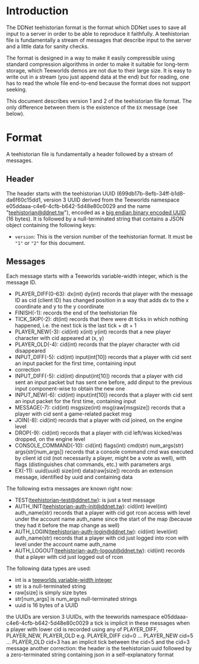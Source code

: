 Introduction
============

The DDNet teehistorian format is the format which DDNet uses to save all input
to a server in order to be able to reproduce it faithfully. A teehistorian file
is fundamentally a stream of messages that describe input to the server and a
little data for sanity checks.

The format is designed in a way to make it easily compressible using standard
compression algorithms in order to make it suitable for long-term storage,
which Teeworlds demos are not due to their large size. It is easy to write out
in a stream (you just append data at the end) but for reading, one has to read
the whole file end-to-end because the format does not support seeking.

This document describes version 1 and 2 of the teehistorian file format. The
only difference between them is the existence of the `EX` message (see below).


Format
======

A teehistorian file is fundamentally a header followed by a stream of messages.


Header
------

The header starts with the teehistorian UUID
(699db17b-8efb-34ff-b1d8-da6f60c15dd1, version 3 UUID derived from the
Teeworlds namespace e05ddaaa-c4e6-4cfb-b642-5d48e80c0029 and the name
"teehistorian@ddnet.tw"), encoded as a [big endian binary encoded
UUID](https://en.wikipedia.org/w/index.php?title=Universally_unique_identifier&oldid=844235295#Encoding)
(16 bytes). It is followed by a null-terminated string that contains a JSON
object containing the following keys:

* `version`: This is the version number of the teehistorian format. It must be
  `"1"` or `"2"` for this document.

Messages
--------

Each message starts with a Teeworlds variable-width integer, which is the
message ID.

* PLAYER_DIFF(0-63): dx(int) dy(int) records that player with the message ID as cid (client ID) has changed position in a way that adds dx to the x coordinate and y to the y coordinate
* FINISH(-1): records the end of the teehistorian file
* TICK_SKIP(-2): dt(int) records that there were dt ticks in which nothing happened, i.e. the next tick is the last tick + dt + 1
* PLAYER_NEW(-3): cid(int) x(int) y(int) records that a new player character with cid appeared at (x, y)
* PLAYER_OLD(-4): cid(int) records that the player character with cid disappeared
* INPUT_DIFF(-5): cid(int) input(int[10]) records that a player with cid sent an input packet for the first time, containing input
* correction
* INPUT_DIFF(-5): cid(int) dinput(int[10]) records that a player with cid sent an input packet but has sent one before, add dinput to the previous input component-wise to obtain the new one
* INPUT_NEW(-6): cid(int) input(int[10]) records that a player with cid sent an input packet for the first time, containing input
* MESSAGE(-7): cid(int) msgsize(int) msg(raw[msgsize]) records that a player with cid sent a game-related packet msg
* JOIN(-8): cid(int) records that a player with cid joined, on the engine level
* DROP(-9): cid(int) records that a player with cid left/was kicked/was dropped, on the engine level
* CONSOLE_COMMAND(-10): cid(int) flags(int) cmd(str) num_args(str) args(str[num_args]) records that a console command cmd was executed by client id cid (not necessarily a player, might be a vote as well), with flags (distinguishes chat commands, etc.) with parameters args
* EX(-11): uuid(uuid) size(int) data(raw[size]) records an extension message, identified by uuid and containing data

The following extra messages are known right now:
* TEST(teehistorian-test@ddnet.tw): is just a test message
* AUTH_INIT(teehistorian-auth-init@ddnet.tw): cid(int) level(int) auth_name(str) records that a player with cid got rcon access with level under the account name auth_name since the start of the map (because they had it before the map change as well)
* AUTH_LOGIN(teehistorian-auth-login@ddnet.tw): cid(int) level(int) auth_name(str) records that a player with cid just logged into rcon with level under the account name auth_name
* AUTH_LOGOUT(teehistorian-auth-logout@ddnet.tw): cid(int) records that a player with cid just logged out of rcon

The following data types are used:
* int is a [teeworlds variable-width integer](int.md)
* str is a null-terminated string
* raw[size] is simply size bytes
* str[num_args] is num_args null-terminated strings
* uuid is 16 bytes of a UUID

the UUIDs are version 3 UUIDs, with the teeworlds namespace e05ddaaa-c4e6-4cfb-b642-5d48e80c0029
a tick is implicit in these messages when a player with lower cid is recorded using any of PLAYER_DIFF, PLAYER_NEW, PLAYER_OLD
e.g.
PLAYER_DIFF cid=0 … PLAYER_NEW cid=5 … PLAYER_OLD cid=3 has an implicit tick between the cid=5 and the cid=3 message
another correction:
the header is the teehistorian uuid followed by a zero-terminated string containing json in a self-explanatory format
